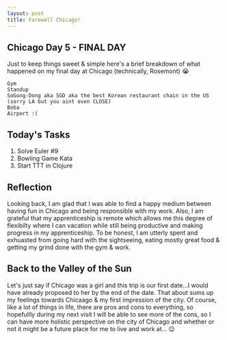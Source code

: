 ```yaml
---
layout: post
title: Farewell Chicago! 
---
```


## Chicago Day 5 - FINAL DAY 

Just to keep things sweet & simple here's a brief breakdown of what happened on my final day at Chicago (technically, Rosemont) :sob:


```
Gym
Standup
SoGong-Dong aka SGD aka the best Korean restaurant chain in the US (sorry LA but you aint even CLOSE) 
Boba
Airport :( 
```


## Today's Tasks
1. Solve Euler #9
2. Bowling Game Kata 
3. Start TTT in Clojure 

## Reflection 

Looking back, I am glad that I was able to find a happy medium between having fun in Chicago and being responsible with my work. Also, I am grateful that my apprenticeship is remote which allows me this degree of flexibilty where I can vacation while still being productive and making progress in my apprenticeship. To be honest, I am utterly spent and exhuasted from going hard with the sightseeing, eating mostly great food & getting my grind done with the gym & work. 


## Back to the Valley of the Sun 

Let's just say if Chicago was a girl and this trip is our first date...I would have already proposed to her by the end of the date. That about sums up my feelings towards Chicaago & my first impression of the city. Of course, like a lot of things in life, there are pros and cons to everything, so hopefullly during my next visit I will be able to see more of the cons, so I can have more holistic perspective on the city of Chicago and whether or not it might be a future place for me to live and work at... :wink:
